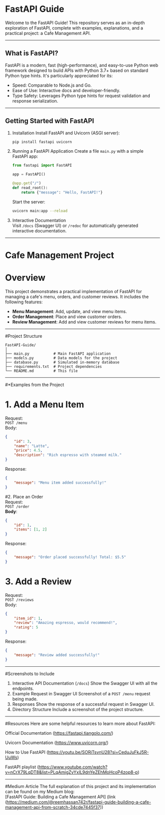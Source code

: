 # FastAPI Guide
Welcome to the FastAPI Guide! This repository serves as an in-depth exploration of FastAPI, complete with examples, explanations, and a practical project: a Cafe Management API.

---

## What is FastAPI?

FastAPI is a modern, fast (high-performance), and easy-to-use Python web framework designed to build APIs with Python 3.7+ based on standard Python type hints. It's particularly appreciated for its:  
- Speed: Comparable to Node.js and Go.  
- Ease of Use: Interactive docs and developer-friendly.  
- Type Safety: Leverages Python type hints for request validation and response serialization.  

---

## Getting Started with FastAPI

1. Installation 
   Install FastAPI and Uvicorn (ASGI server):  
   ```bash
   pip install fastapi uvicorn
   ```
   
2. Running a FastAPI Application
   Create a file `main.py` with a simple FastAPI app:  
   ```python
   from fastapi import FastAPI

   app = FastAPI()

   @app.get("/")
   def read_root():
       return {"message": "Hello, FastAPI!"}
   ```  
   Start the server:  
   ```bash
   uvicorn main:app --reload
   ```  

3. Interactive Documentation  
   Visit `/docs` (Swagger UI) or `/redoc` for automatically generated interactive documentation.

---

# Cafe Management Project

# Overview 
This project demonstrates a practical implementation of FastAPI for managing a cafe's menu, orders, and customer reviews. It includes the following features:  
- **Menu Management**: Add, update, and view menu items.  
- **Order Management**: Place and view customer orders.  
- **Review Management**: Add and view customer reviews for menu items.

---

#Project Structure
```
FastAPI-Guide/
│
├── main.py           # Main FastAPI application
├── models.py         # Data models for the project
├── database.py       # Simulated in-memory database
├── requirements.txt  # Project dependencies
└── README.md         # This file
```

---

#*Examples from the Project

# 1. Add a Menu Item
Request:  
`POST /menu`  
Body:
```json
{
    "id": 3,
    "name": "Latte",
    "price": 4.5,
    "description": "Rich espresso with steamed milk."
}
```  
Response:
```json
{
    "message": "Menu item added successfully!"
}
```

#2. Place an Order  
Request:  
`POST /order`  
**Body**:
```json
{
    "id": 1,
    "items": [1, 2]
}
```  
Response:
```json
{
    "message": "Order placed successfully! Total: $5.5"
}
```

# 3. Add a Review 
Request:  
`POST /reviews`  
Body:
```json
{
    "item_id": 1,
    "review": "Amazing espresso, would recommend!",
    "rating": 5
}
```  
Response:
```json
{
    "message": "Review added successfully!"
}
```

---

#Screenshots to Include
1. Interactive API Documentation (`/docs`) 
   Show the Swagger UI with all the endpoints.
2. Example Request in Swagger UI
   Screenshot of a `POST /menu` request being made.  
3. Responses
   Show the response of a successful request in Swagger UI.  
4. Directory Structure
   Include a screenshot of the project structure.

---

#Resources
Here are some helpful resources to learn more about FastAPI:  

Official Documentation (https://fastapi.tiangolo.com/)

Uvicorn Documentation (https://www.uvicorn.org/)

How to Use FastAPI (https://youtu.be/SORiTsvnU28?si=CeduJuFkJ5R-UuWs)

FastAPI playlist (https://www.youtube.com/watch?v=nCrX79LqDT8&list=PLqAmigZvYxIL9dnYeZEhMoHcoP4zop8-p)

---

#Medium Article
The full explanation of this project and its implementation can be found on my Medium blog:  
[FastAPI Guide: Building a Cafe Management API] (link (https://medium.com/@reemhassan742r/fastapi-guide-building-a-cafe-management-api-from-scratch-34cde7445f37))  

